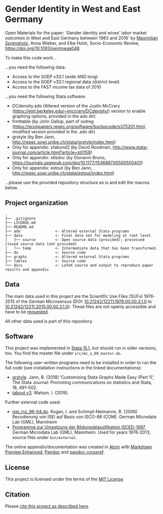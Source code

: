 # Gender Identity in West and East Germany

Open Materials for the paper: 'Gender identity and wives’ labor market outcomes
in West and East Germany between 1983 and 2016' by [Maximilian Sprengholz](mailto:maximilian.sprengholz@hu-berlin.de), Anna Wieber, and Elke Holst, Socio-Economic Review, https://doi.org/10.1093/ser/mwaa048.


To make this code work...

...you need the following data:

- Access to the SOEP v33.1 (wide AND long)
- Access to the SOEP v33.1 regional data (district level)
- Access to the FAST income tax data of 2010

...you need the following Stata software:

- DCdensity.ado (Altered version of the Justin McCrary (https://eml.berkeley.edu/~jmccrary/DCdensity/) version to enable graphing options, provided in the ado dir)
- frmttable (by John Gallup, part of outreg (https://econpapers.repec.org/software/bocbocode/s375201.htm), modified version provided in the .ado dir)
- grstyle (by Ben Jann, http://repec.sowi.unibe.ch/stata/grstyle/index.html)
- Only for appendix: xtabond2 (by David Roodman, http://www.stata-journal.com/article.html?article=st0159)
- Only for appendix: xtlsdvc (by Giovanni Bruno, https://journals.sagepub.com/doi/10.1177/1536867X0500500401)
- Only for appendix: estout (by Ben Jann, http://repec.sowi.unibe.ch/stata/estout/index.html)

...please use the provided repository structure as is and edit the macros below.

## Project organization

```
.
├── .gitignore
├── LICENSE.md
├── README.md
├── ado                <- Altered external Stata programs
├── data               <- Final data set for modeling at root level
│   ├── source         <- Open source data (provided); processed closed source data (not provided)
│   └── temp           <- Intermediate data that has been transformed.
├── do                 <- Source code
├── graphs             <- Altered external Stata programs
├── tables             <- Source code
└── docs               <- LaTeX source and output to reproduce paper results and appendix

```

## Data
The main data used in this project are the Scientific Use Files (SUFs) 1976-2015 of the German Microsensus
(DOI: [10.21242/12211.1976.00.00.3.1.0](https://doi.org/10.21242/12211.1976.00.00.3.1.0) to [10.21242/12211.2015.00.00.3.1.0](https://doi.org/10.21242/12211.2015.00.00.3.1.0)). These files are not openly accessible and have to be [requested](https://www.forschungsdatenzentrum.de/en/request).

All other data used is part of this repository.

## Software

This project was implemented in [Stata 15.1](https://www.stata.com/), but should run in older versions, too. You find the master file under `src/mz_o_00_master.do`.

The following user-written programs need to be installed in order to run the full code (see installation instructions in the linked documentations):

- [grstyle](http://repec.sowi.unibe.ch/stata/grstyle/index.html). Jann, B. (2018) ‘Customizing Stata Graphs Made Easy (Part 1)’, The Stata Journal: Promoting communications on statistics and Stata, 18, 491–502.
- [tabout v3](http://tabout.net.au/). Watson, I. (2019).

Further external code used:

- [isei_mz_96-04.do](https://www.gesis.org/missy/files/documents/MZ/isei/isei_mz_96-04.do). Kogan, I. and Schimpl-Neimanns, B. (2006) Recodierung von ISEI auf Basis von ISCO-88 (COM). German Microdata Lab (GML), Mannheim
- [Programme zur Umsetzung der Bildungsklassifikation ISCED-1997](https://www.gesis.org/missy/materials/MZ/tools/isced), German Microdata Lab (GML), Mannheim. Used for years 1976-2013, source files under `bin/external`.

The online appendix/documentation was created in [Atom](https://github.com/atom/atom) with [Markdown Preview Enhanced](https://github.com/shd101wyy/markdown-preview-enhanced), [Pandoc](https://github.com/jgm/pandoc) and [pandoc-crossref](https://github.com/lierdakil/pandoc-crossref).


## License

This project is licensed under the terms of the [MIT License](/LICENSE.md)

## Citation

Please [cite this project as described here](/CITATION.md).
